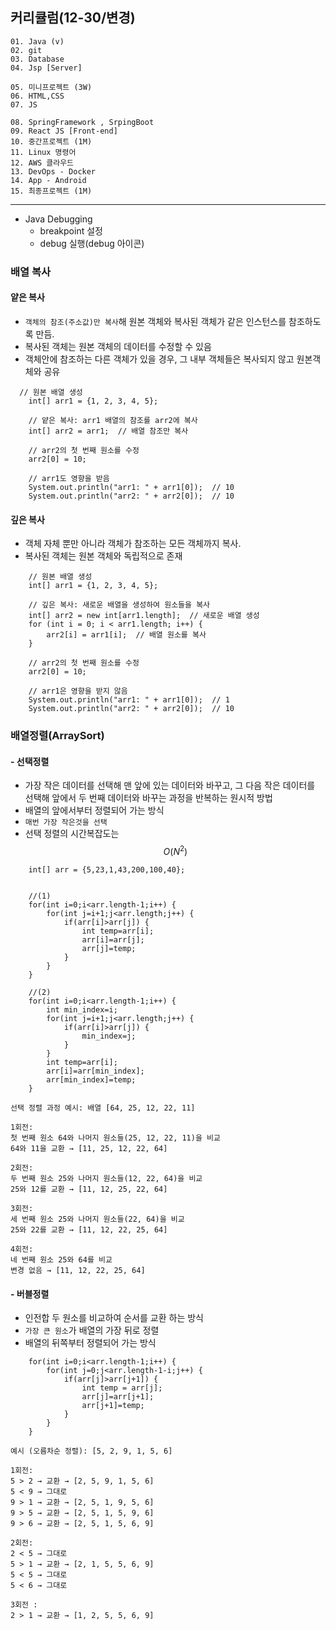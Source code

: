 ## 커리큘럼(12-30/변경)
```
01. Java (v)
02. git 
03. Database
04. Jsp [Server]

05. 미니프로젝트 (3W)
06. HTML,CSS  
07. JS

08. SpringFramework , SrpingBoot
09. React JS [Front-end]
10. 중간프로젝트 (1M)
11. Linux 명령어
12. AWS 클라우드
13. DevOps - Docker
14. App - Android
15. 최종프로젝트 (1M)
```
---

+ Java Debugging
	- breakpoint 설정
	- debug 실행(debug 아이콘)

### 배열 복사
#### 얕은 복사
- `객체의 참조(주소값)만 복사`해 원본 객체와 복사된 객체가 같은 인스턴스를 참조하도록 만듬.
- 복사된 객체는 원본 객체의 데이터를 수정할 수 있음
- 객체안에 참조하는 다른 객체가 있을 경우, 그 내부 객체들은 복사되지 않고 원본객체와 공유
```
  // 원본 배열 생성
    int[] arr1 = {1, 2, 3, 4, 5};
       
    // 얕은 복사: arr1 배열의 참조를 arr2에 복사
    int[] arr2 = arr1;  // 배열 참조만 복사

    // arr2의 첫 번째 원소를 수정
    arr2[0] = 10;

    // arr1도 영향을 받음
    System.out.println("arr1: " + arr1[0]);  // 10
    System.out.println("arr2: " + arr2[0]);  // 10
```

#### 깊은 복사
- 객체 자체 뿐만 아니라 객체가 참조하는 모든 객체까지 복사.
- 복사된 객체는 원본 객체와 독립적으로 존재
```
 	// 원본 배열 생성
    int[] arr1 = {1, 2, 3, 4, 5};
        
    // 깊은 복사: 새로운 배열을 생성하여 원소들을 복사
    int[] arr2 = new int[arr1.length];  // 새로운 배열 생성
    for (int i = 0; i < arr1.length; i++) {
        arr2[i] = arr1[i];  // 배열 원소를 복사
    }

    // arr2의 첫 번째 원소를 수정
    arr2[0] = 10;

    // arr1은 영향을 받지 않음
    System.out.println("arr1: " + arr1[0]);  // 1
    System.out.println("arr2: " + arr2[0]);  // 10
```

### 배열정렬(ArraySort)
#### - 선택정렬
- 가장 작은 데이터를 선택해 맨 앞에 있는 데이터와 바꾸고, 그 다음 작은 데이터를 선택해 앞에서 두 번째 데이터와 바꾸는 과정을 반복하는 원시적 방법
- 배열의 앞에서부터 정렬되어 가는 방식
- `매번 가장 작은것을 선택`
- 선택 정렬의 시간복잡도는 $$O(N^2)$$
```
	int[] arr = {5,23,1,43,200,100,40};


	//(1)
	for(int i=0;i<arr.length-1;i++) {
		for(int j=i+1;j<arr.length;j++) {
			if(arr[i]>arr[j]) {
				int temp=arr[i];
				arr[i]=arr[j];
				arr[j]=temp;
			}
		}
	}

	//(2)
	for(int i=0;i<arr.length-1;i++) {
		int min_index=i;
		for(int j=i+1;j<arr.length;j++) {
			if(arr[i]>arr[j]) {
				min_index=j;	
			}
		}
		int temp=arr[i];
		arr[i]=arr[min_index];
		arr[min_index]=temp;
	}
```

```
선택 정렬 과정 예시: 배열 [64, 25, 12, 22, 11]

1회전:
첫 번째 원소 64와 나머지 원소들(25, 12, 22, 11)을 비교
64와 11을 교환 → [11, 25, 12, 22, 64]

2회전:
두 번째 원소 25와 나머지 원소들(12, 22, 64)을 비교
25와 12를 교환 → [11, 12, 25, 22, 64]

3회전:
세 번째 원소 25와 나머지 원소들(22, 64)을 비교
25와 22를 교환 → [11, 12, 22, 25, 64]

4회전:
네 번째 원소 25와 64를 비교
변경 없음 → [11, 12, 22, 25, 64]
```

#### - 버블정렬
- 인전합 두 원소를 비교하여 순서를 교환 하는 방식
- `가장 큰 원소`가 배열의 가장 뒤로 정렬
- 배열의 뒤쪽부터 정렬되어 가는 방식
```
	for(int i=0;i<arr.length-1;i++) {
		for(int j=0;j<arr.length-1-i;j++) {
			if(arr[j]>arr[j+1]) {
				int temp = arr[j];
				arr[j]=arr[j+1];
				arr[j+1]=temp;
			}
		}
	}

```

```
예시 (오름차순 정렬): [5, 2, 9, 1, 5, 6]

1회전:
5 > 2 → 교환 → [2, 5, 9, 1, 5, 6]
5 < 9 → 그대로
9 > 1 → 교환 → [2, 5, 1, 9, 5, 6]
9 > 5 → 교환 → [2, 5, 1, 5, 9, 6]
9 > 6 → 교환 → [2, 5, 1, 5, 6, 9]

2회전:
2 < 5 → 그대로
5 > 1 → 교환 → [2, 1, 5, 5, 6, 9]
5 < 5 → 그대로
5 < 6 → 그대로

3회전 : 
2 > 1 → 교환 → [1, 2, 5, 5, 6, 9]
```